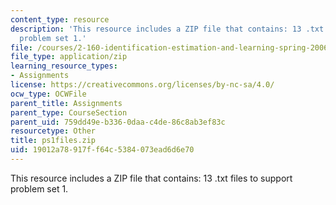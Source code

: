 ```yaml
---
content_type: resource
description: 'This resource includes a ZIP file that contains: 13 .txt files to support
  problem set 1.'
file: /courses/2-160-identification-estimation-and-learning-spring-2006/19012a78917ff64c5384073ead6d6e70_ps1files.zip
file_type: application/zip
learning_resource_types:
- Assignments
license: https://creativecommons.org/licenses/by-nc-sa/4.0/
ocw_type: OCWFile
parent_title: Assignments
parent_type: CourseSection
parent_uid: 759dd49e-b336-0daa-c4de-86c8ab3ef83c
resourcetype: Other
title: ps1files.zip
uid: 19012a78-917f-f64c-5384-073ead6d6e70
---
```

This resource includes a ZIP file that contains: 13 .txt files to support problem set 1.